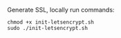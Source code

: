 Generate SSL, locally run commands:
```
chmod +x init-letsencrypt.sh
sudo ./init-letsencrypt.sh
```
